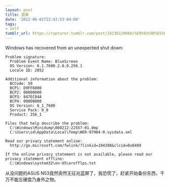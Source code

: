 ```yaml
---
layout: post
title: 蓝屏
date: '2012-06-01T22:43:53-04:00'
tags:
- self
tumblr_url: https://rapturer.tumblr.com/post/24236129660/%E8%93%9D%E5%B1%8F
---
```

Windows has recovered from an unexpected shut down:

    Problem signature:
      Problem Event Name: BlueScreen
      OS Version: 6.1.7600.2.0.0.256.1
      Locale ID: 2052
    
    Additional information about the problem:
      BCCode: 50
      BCP1: D9FF6000
      BCP2: 00000000
      BCP3: 847EC84A
      BCP4: 00000000
      OS Version: 6_1_7600
      Service Pack: 0_0
      Product: 256_1
    
    Files that help describe the problem:
      C:\Windows\Minidump\060212-22557-01.dmp
      C:\Users\sd\AppData\Local\Temp\WER-97984-0.sysdata.xml
    
    Read our privacy statement online:
      http://go.microsoft.com/fwlink/?linkid=104288&clcid=0x0409
    
    If the online privacy statement is not available, please read our privacy statement offline:
      C:\Windows\system32\en-US\erofflps.txt

从没问题的ASUS N53竟然突然无征兆蓝屏了，我恐慌了，赶紧开始备份东西，千万不能忘硬盘乃身外之物。


